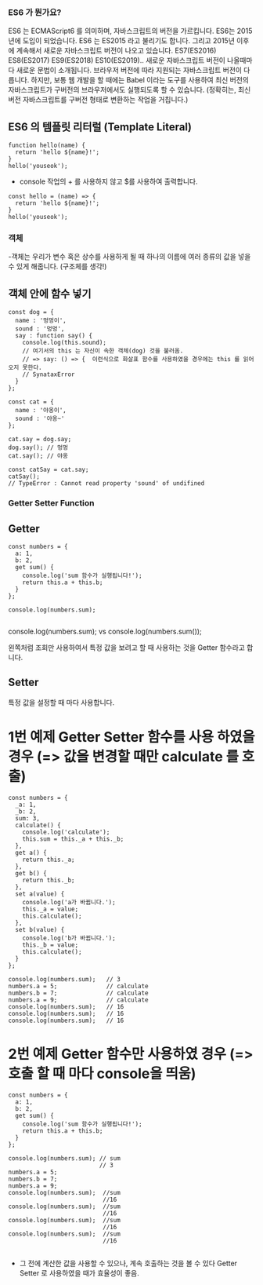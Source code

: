 ### ES6 가 뭔가요?

ES6 는 ECMAScript6 를 의미하며, 자바스크립트의 버전을 가르킵니다. ES6는 2015년에 도입이 되었습니다. ES6 는 ES2015 라고 불리기도 합니다. 
그리고 2015년 이후에 계속해서 새로운 자바스크립트 버전이 나오고 있습니다. ES7(ES2016) ES8(ES2017) ES9(ES2018) ES10(ES2019).. 
새로운 자바스크립트 버전이 나올때마다 새로운 문법이 소개됩니다.
브라우저 버전에 따라 지원되는 자바스크립트 버전이 다릅니다. 
하지만, 보통 웹 개발을 할 때에는 Babel 이라는 도구를 사용하여 최신 버전의 자바스크립트가 구버전의 브라우저에서도 실행되도록 할 수 있습니다. 
(정확히는, 최신버전 자바스크립트를 구버전 형태로 변환하는 작업을 거칩니다.)

## ES6 의 템플릿 리터럴 (Template Literal)

```
function hello(name) {
  return 'hello ${name}!';
}
hello('youseok');

```

- console 작업의 + 를 사용하지 않고 $를 사용하여 출력합니다.


```
const hello = (name) => {
  return 'hello ${name}!';
}
hello('youseok');

```

### 객체
-객체는 우리가 변수 혹은 상수를 사용하게 될 때 하나의 이름에 여러 종류의 값을 넣을 수 있게 해줍니다. (구조체를 생각!)

## 객체 안에 함수 넣기

``` 
const dog = {
  name : '멍멍이',
  sound : '멍멍',
  say : function say() {
    console.log(this.sound);
    // 여기서의 this 는 자신이 속한 객체(dog) 것을 불러옴.
    // => say: () => {  이런식으로 화살표 함수를 사용하였을 경우에는 this 를 읽어오지 못한다.
    // SynataxError 
  }
};

const cat = {
  name : '야옹이',
  sound : '야옹~'
};

cat.say = dog.say;
dog.say(); // 멍멍
cat.say(); // 야옹

const catSay = cat.say;
catSay(); 
// TypeError : Cannot read property 'sound' of undifined

```

### Getter Setter Function

## Getter

```
const numbers = {
  a: 1,
  b: 2,
  get sum() {
    console.log('sum 함수가 실행됩니다!');
    return this.a + this.b;
  }
};

console.log(numbers.sum);
 
```
console.log(numbers.sum);  vs console.log(numbers.sum());

왼쪽처럼 조회만 사용하여서 특정 값을 보려고 할 때 사용하는 것을 Getter 함수라고 합니다.

## Setter 

특정 값을 설정할 때 마다 사용합니다. 

# 1번 예제 Getter Setter 함수를 사용 하였을 경우 (=> 값을 변경할 때만 calculate 를 호출)

```
const numbers = {
  _a: 1,
  _b: 2,
  sum: 3,
  calculate() {
    console.log('calculate');
    this.sum = this._a + this._b;
  },
  get a() {
    return this._a;
  },
  get b() {
    return this._b;
  },
  set a(value) {
    console.log('a가 바뀝니다.');
    this._a = value;
    this.calculate();
  },
  set b(value) {
    console.log('b가 바뀝니다.');
    this._b = value;
    this.calculate();
  }
};

console.log(numbers.sum);   // 3
numbers.a = 5;              // calculate
numbers.b = 7;              // calculate
numbers.a = 9;              // calculate
console.log(numbers.sum);   // 16
console.log(numbers.sum);   // 16
console.log(numbers.sum);   // 16

```
# 2번 예제 Getter 함수만 사용하였 경우 (=> 호출 할 때 마다 console을 띄움)

```
const numbers = {
  a: 1,
  b: 2,
  get sum() {
    console.log('sum 함수가 실행됩니다!');
    return this.a + this.b;
  }
};

console.log(numbers.sum); // sum
                          // 3
numbers.a = 5;
numbers.b = 7;
numbers.a = 9;
console.log(numbers.sum);  //sum
                           //16
console.log(numbers.sum);  //sum
                           //16
console.log(numbers.sum);  //sum
                           //16
console.log(numbers.sum);  //sum
                           //16
                           
```
- 그 전에 계산한 값을 사용할 수 있으나, 계속 호출하는 것을 볼 수 있다 Getter Setter 로 사용하였을 때가 효율성이 좋음.
